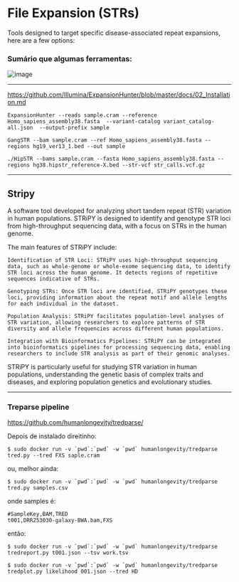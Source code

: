 # File Expansion (STRs)

Tools designed to target specific disease-associated repeat expansions, here are a few options:

### Sumário que algumas ferramentas:

![image](https://github.com/vergani/BioInfo/assets/35334365/8a43286d-6dac-4264-9578-6f2d746e8041)

---

https://github.com/Illumina/ExpansionHunter/blob/master/docs/02_Installation.md

```
ExpansionHunter --reads sample.cram --reference Homo_sapiens_assembly38.fasta  --variant-catalog variant_catalog-all.json  --output-prefix sample
```
```
GangSTR --bam sample.cram --ref Homo_sapiens_assembly38.fasta --regions hg19_ver13_1.bed --out sample
```
```
./HipSTR --bams sample.cram --fasta Homo_sapiens_assembly38.fasta --regions hg38.hipstr_reference-X.bed --str-vcf str_calls.vcf.gz
```

---

## Stripy
A software tool developed for analyzing short tandem repeat (STR) variation in human populations. STRiPY is designed to identify and genotype STR loci from high-throughput sequencing data, with a focus on STRs in the human genome.

The main features of STRiPY include:

    Identification of STR Loci: STRiPY uses high-throughput sequencing data, such as whole-genome or whole-exome sequencing data, to identify STR loci across the human genome. It detects regions of repetitive sequences indicative of STRs.

    Genotyping STRs: Once STR loci are identified, STRiPY genotypes these loci, providing information about the repeat motif and allele lengths for each individual in the dataset.

    Population Analysis: STRiPY facilitates population-level analyses of STR variation, allowing researchers to explore patterns of STR diversity and allele frequencies across different human populations.

    Integration with Bioinformatics Pipelines: STRiPY can be integrated into bioinformatics pipelines for processing sequencing data, enabling researchers to include STR analysis as part of their genomic analyses.

STRiPY is particularly useful for studying STR variation in human populations, understanding the genetic basis of complex traits and diseases, and exploring population genetics and evolutionary studies.


---

### Treparse pipeline
https://github.com/humanlongevity/tredparse/

Depois de instalado direitinho:
```
$ sudo docker run -v `pwd`:`pwd` -w `pwd` humanlongevity/tredparse tred.py --tred FXS saple.cram
```
ou, melhor ainda:
```
$ sudo docker run -v `pwd`:`pwd` -w `pwd` humanlongevity/tredparse tred.py samples.csv
```

onde samples é:
```
#SampleKey,BAM,TRED
t001,DRR253030-galaxy-BWA.bam,FXS
```

então:
```
$ sudo docker run -v `pwd`:`pwd` -w `pwd` humanlongevity/tredparse tredreport.py t001.json --tsv work.tsv
```
```
$ sudo docker run -v `pwd`:`pwd` -w `pwd` humanlongevity/tredparse tredplot.py likelihood 001.json --tred HD
```
